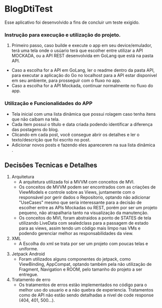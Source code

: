 # BlogDtiTest
Esse aplicativo foi desenvolvido a fins de concluir um teste exigido.

### Instrução para execução e utilização do projeto.
1. Primeiro passo, caso builde e execute o app em seu device/emulador, terá uma tela onde o usúario terá que escolher entre utilizar a API MOCKADA, ou a API REST desenvolvida em GoLang que está na pasta API.
 - Caso a escolha for a API em GoLang, ler o readme dentro da pasta API, para executar a aplicação do Go no localhost para a API estar disponivel em seu ambiente, para prosseguir com o fluxo no app.
 - Caso a escolha for a API Mockada, continuar normalmente no fluxo do app.

### Utilização e Funcionalidades do APP
  - Tela inicial com uma lista dinâmica  que possui rolagem caso tenha itens que não caibam na tela.
  - Cada item possui o título e data criada podendo identificar a diferença das postagens do blog.
  - Clicando em cada post, você consegue abrir os detalhes e ler o texto/descrição que foi escrito no post.
  - Adicionar novos posts e fazendo eles aparecerem na sua lista dinâmica .

## Decisões Tecnicas e Detalhes
1. Arquitetura
    - A arquitetura utilizada foi a MVVM com conceitos de MVI.
    - Os conceitos de MVVM podem ser encontrados com as criações de ViewModels e controle sobre as Views, juntamente com o responsável por gerir dados o Repositorio, optando não adicionar "UseCases" mesmo que seria interessante para a decisão de escolher entre as APIs Mockadas ou REST, porém por ser um projeto pequeno, não atrapalharia tanto na visualização da manutenção.
    - Os conceitos do MVI, foram abstraidos a ponto de STATES de tela utilizando LiveData com sealedclass para a passagem de estado para as views, assim tendo um código mais limpo nas VMs e podendo gerenciar melhor as responsabilidades da view.
2. XML
   - A Escolha do xml se trata por ser um projeto com poucas telas e uniforme.
3. Jetpack Android
   - Foram utilizados alguns componentes do jetpack, como ViewBinding, AppCompat, optando também pela não utilização de Fragment, Navigation e ROOM, pelo tamanho do projeto a ser entregue.
4. Tratamento de erro
   - Os tratamentos de erros estão implementados no código para o melhor uso do usuario e a não quebra de experiencia. Tratamentos como de API não estão sendo detalhadas a nivel de code response (404, 401, 500...). 
